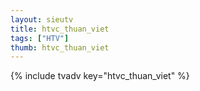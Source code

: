 ```yaml
--- 
layout: sieutv
title: htvc_thuan_viet
tags: ["HTV"]
thumb: htvc_thuan_viet
---
```

{% include tvadv key="htvc_thuan_viet" %}
